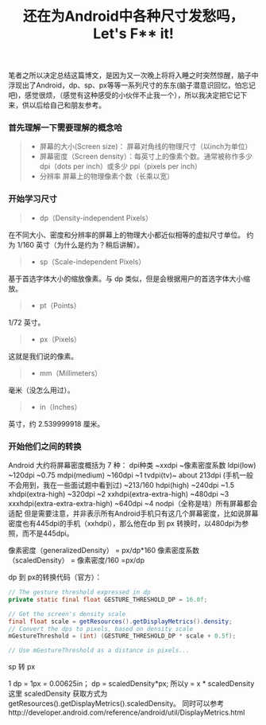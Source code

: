 ﻿---
layout: post_layout
title: 还在为Android中各种尺寸发愁吗，Let's F** it!
time: 2015年10月19日
location: 北京
pulished: true
excerpt_separator: "学习尺寸"
---

笔者之所以决定总结这篇博文，是因为又一次晚上将将入睡之时突然惊醒，脑子中浮现出了Android，dp、sp、px等等一系列尺寸的东东(脑子潜意识回忆，怕忘记吧)，感觉很烦，（感觉有这种感受的小伙伴不止我一个），所以我决定把它记下来，供以后给自己和朋友参考。

### 首先理解一下需要理解的概念哈
> * 屏幕的大小(Screen size)： 屏幕对角线的物理尺寸（以inch为单位）
> * 屏幕密度（Screen density）：每英寸上的像素个数。通常被称作多少 dpi（dots per inch）或多少 ppi（pixels per inch）
> * 分辨率 屏幕上的物理像素个数（长乘以宽）

### 开始学习尺寸
> *  dp（Density-independent Pixels）

在不同大小、密度和分辨率的屏幕上的物理大小都近似相等的虚拟尺寸单位。
约为 1/160 英寸（为什么是约为？稍后讲解）。

> * sp（Scale-independent Pixels）

基于首选字体大小的缩放像素。与 dp 类似，但是会根据用户的首选字体大小缩放。

> * pt（Points）

1/72 英寸。

> * px（Pixels）

这就是我们说的像素。

> * mm（Millimeters）

毫米（没怎么用过）。

> * in（Inches）

英寸，约 2.539999918 厘米。

### 开始他们之间的转换

Android 大约将屏幕密度概括为 7 种：
dpi种类 ~xxdpi ~像素密度系数
ldpi(low) ~120dpi ~0.75
mdpi(medium) ~160dpi ~1
tvdpi(tv)~ about 213dpi (手机一般不会用到，我在一些面试题中看到过) ~213/160
hdpi(high) ~240dpi ~1.5
xhdpi(extra-high) ~320dpi ~2
xxhdpi(extra-extra-high) ~480dpi ~3
xxxhdpi(extra-extra-extra-high) ~640dpi ~4
nodpi（全称是啥）所有屏幕都会适配
但是需要注意，并非表示所有Android手机只有这几个屏幕密度，比如说屏幕密度也有445dpi的手机（xxhdpi），那么他在dp 到 px 转换时，以480dpi为参照，而不是445dpi。

像素密度（generalizedDensity） = px/dp*160
像素密度系数（scaledDensity） = 像素密度/160 =px/dp

dp 到 px的转换代码（官方）：
```java
// The gesture threshold expressed in dp
private static final float GESTURE_THRESHOLD_DP = 16.0f;

// Get the screen's density scale
final float scale = getResources().getDisplayMetrics().density;
// Convert the dps to pixels, based on density scale
mGestureThreshold = (int) (GESTURE_THRESHOLD_DP * scale + 0.5f);

// Use mGestureThreshold as a distance in pixels...
```
sp 转 px

1 dp = 1px = 0.00625in；
dp = scaledDensity*px;
所以y = x * scaledDensity
这里 scaledDensity 获取方式为getResources().getDisplayMetrics().scaledDensity。
同时可以参考http://developer.android.com/reference/android/util/DisplayMetrics.html


    




